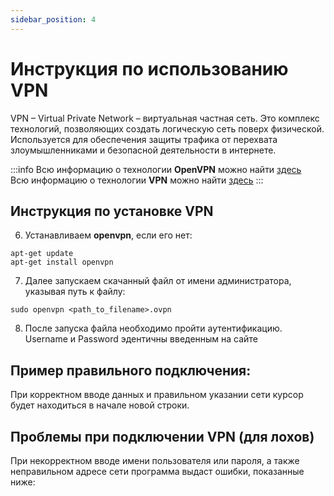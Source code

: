 ```yaml
---
sidebar_position: 4
---
```


# Инструкция по использованию VPN

VPN – Virtual Private Network – виртуальная частная сеть. Это комплекс технологий, позволяющих создать логическую сеть поверх физической. Используется для обеспечения защиты трафика от перехвата злоумышленниками и безопасной деятельности в интернете.

:::info
Всю информацию о технологии **OpenVPN** можно найти [здесь](https://ru.wikipedia.org/wiki/OpenVPN)  
Всю информацию о технологии **VPN** можно найти [здесь](https://ru.wikipedia.org/wiki/VPN)
:::

## Инструкция по установке VPN

6. Устанавливаем **openvpn**, если его нет:
```
apt-get update
apt-get install openvpn
```
7. Далее запускаем скачанный файл от имени администратора, указывая путь к файлу:
```
sudo openvpn <path_to_filename>.ovpn
```
8. После запуска файла необходимо пройти аутентификацию.
Username и Password эдентичны введенным на сайте
<!---
![скрин 4]()
-->

## Пример правильного подключения:
При корректном вводе данных и правильном указании сети курсор будет находиться в начале новой строки.
<!---
![скрин 6]()
-->
## Проблемы при подключении VPN (для лохов)
При некорректном вводе имени пользователя или пароля, а также неправильном адресе сети программа выдаст ошибки, показанные ниже:
<!---
![скрин 5]()
-->


